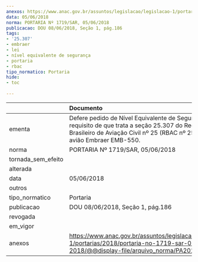 ```yaml
---
anexos: https://www.anac.gov.br/assuntos/legislacao/legislacao-1/portarias/2018/portaria-no-1719-sar-05-06-2018/@@display-file/arquivo_norma/PA2018-1719.pdf
data: 05/06/2018
norma: PORTARIA Nº 1719/SAR, 05/06/2018
publicacao: DOU 08/06/2018, Seção 1, pág.186
tags:
- '25.307'
- embraer
- lei
- nível equivalente de segurança
- portaria
- rbac
tipo_normatico: Portaria
hide: 
- toc 
 
---
```


|                    | Documento                                                                                                                                                                                 |
|:-------------------|:------------------------------------------------------------------------------------------------------------------------------------------------------------------------------------------|
| ementa             | Defere pedido de Nível Equivalente de Segurança para o requisito de que trata a seção 25.307 do Regulamento Brasileiro de Aviação Civil nº 25 (RBAC nº 25), para o avião Embraer EMB-550. |
| norma              | PORTARIA Nº 1719/SAR, 05/06/2018                                                                                                                                                          |
| tornada_sem_efeito |                                                                                                                                                                                           |
| alterada           |                                                                                                                                                                                           |
| data               | 05/06/2018                                                                                                                                                                                |
| outros             |                                                                                                                                                                                           |
| tipo_normatico     | Portaria                                                                                                                                                                                  |
| publicacao         | DOU 08/06/2018, Seção 1, pág.186                                                                                                                                                          |
| revogada           |                                                                                                                                                                                           |
| em_vigor           |                                                                                                                                                                                           |
| anexos             | https://www.anac.gov.br/assuntos/legislacao/legislacao-1/portarias/2018/portaria-no-1719-sar-05-06-2018/@@display-file/arquivo_norma/PA2018-1719.pdf                                      |